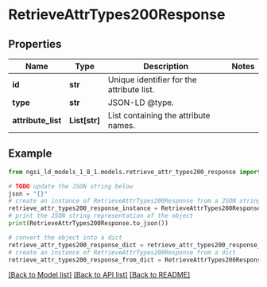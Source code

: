 # RetrieveAttrTypes200Response


## Properties

Name | Type | Description | Notes
------------ | ------------- | ------------- | -------------
**id** | **str** | Unique identifier for the attribute list.  | 
**type** | **str** | JSON-LD @type.  | 
**attribute_list** | **List[str]** | List containing the attribute names.  | 

## Example

```python
from ngsi_ld_models_1_8_1.models.retrieve_attr_types200_response import RetrieveAttrTypes200Response

# TODO update the JSON string below
json = "{}"
# create an instance of RetrieveAttrTypes200Response from a JSON string
retrieve_attr_types200_response_instance = RetrieveAttrTypes200Response.from_json(json)
# print the JSON string representation of the object
print(RetrieveAttrTypes200Response.to_json())

# convert the object into a dict
retrieve_attr_types200_response_dict = retrieve_attr_types200_response_instance.to_dict()
# create an instance of RetrieveAttrTypes200Response from a dict
retrieve_attr_types200_response_from_dict = RetrieveAttrTypes200Response.from_dict(retrieve_attr_types200_response_dict)
```
[[Back to Model list]](../README.md#documentation-for-models) [[Back to API list]](../README.md#documentation-for-api-endpoints) [[Back to README]](../README.md)


